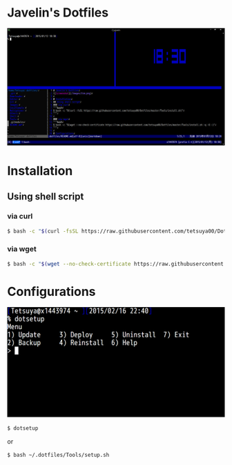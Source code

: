 # Javelin's Dotfiles
![Screenshot](/Images/Screenshot.png)

# Installation
## Using shell script
### via curl
```bash
$ bash -c "$(curl -fsSL https://raw.githubusercontent.com/tetsuya00/Dotfiles/master/Tools/install.sh)"
```

### via wget
```bash
$ bash -c "$(wget --no-check-certificate https://raw.githubusercontent.com/tetsuya00/Dotfiles/master/Tools/install.sh -q -O -)"
```

# Configurations
![dotsetup](/Images/dotsetup.png)
```bash
$ dotsetup
```

or

```bash
$ bash ~/.dotfiles/Tools/setup.sh
```

